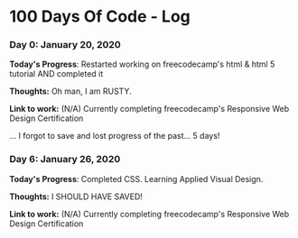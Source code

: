 # 100 Days Of Code - Log

### Day 0: January 20, 2020

**Today's Progress**: Restarted working on freecodecamp's html & html 5 tutorial AND completed it

**Thoughts:** Oh man, I am RUSTY.

**Link to work:** (N/A) Currently completing freecodecamp's Responsive Web Design Certification

... I forgot to save and lost progress of the past... 5 days!

### Day 6: January 26, 2020

**Today's Progress**: Completed CSS. Learning Applied Visual Design.

**Thoughts:** I SHOULD HAVE SAVED!

**Link to work:** (N/A) Currently completing freecodecamp's Responsive Web Design Certification
